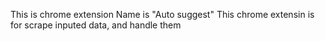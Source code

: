 This is chrome extension
Name is "Auto suggest"
This chrome extensin is for scrape inputed data, and handle them
